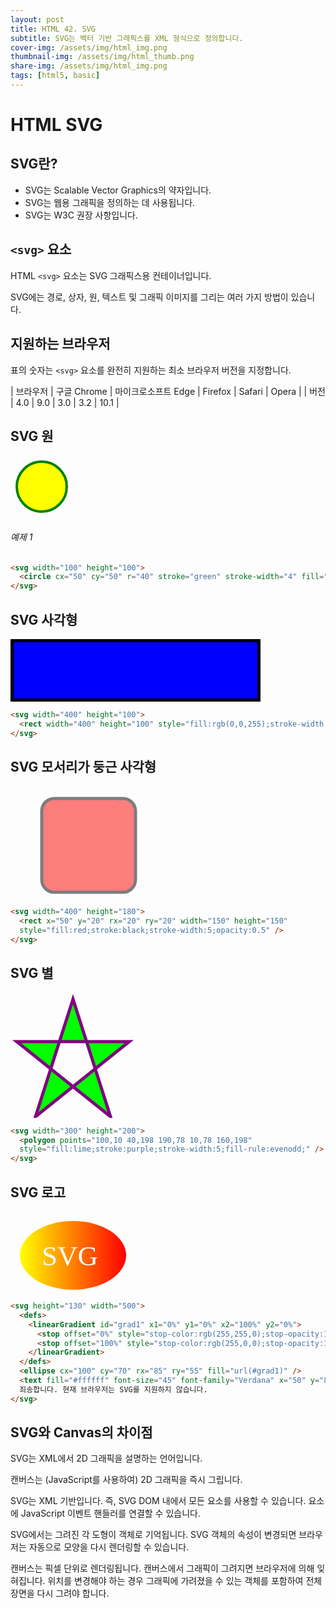 ```yaml
---
layout: post
title: HTML 42. SVG
subtitle: SVG는 벡터 기반 그래픽스를 XML 형식으로 정의합니다.
cover-img: /assets/img/html_img.png
thumbnail-img: /assets/img/html_thumb.png
share-img: /assets/img/html_img.png
tags: [html5, basic]
---
```


# HTML SVG

## SVG란?

+ SVG는 Scalable Vector Graphics의 약자입니다.
+ SVG는 웹용 그래픽을 정의하는 데 사용됩니다.
+ SVG는 W3C 권장 사항입니다.

## ```<svg>``` 요소

HTML ```<svg>``` 요소는 SVG 그래픽스용 컨테이너입니다.

SVG에는 경로, 상자, 원, 텍스트 및 그래픽 이미지를 그리는 여러 가지 방법이 있습니다.

## 지원하는 브라우저

표의 숫자는 ```<svg>``` 요소를 완전히 지원하는 최소 브라우저 버전을 지정합니다.

| 브라우저 | 구글 Chrome | 마이크로소프트 Edge | Firefox | Safari | Opera |
| 버전 | 4.0 | 9.0 | 3.0 | 3.2 | 10.1 |

## SVG 원

<svg width="100" height="100">
  <circle cx="50" cy="50" r="40" stroke="green" stroke-width="4" fill="yellow" />
</svg>

###### 예제 1

```html
<svg width="100" height="100">
  <circle cx="50" cy="50" r="40" stroke="green" stroke-width="4" fill="yellow" />
</svg>
```

## SVG 사각형

<svg width="400" height="100">
  <rect width="400" height="100" style="fill:rgb(0,0,255);stroke-width:10;stroke:rgb(0,0,0)" />
</svg>

```html
<svg width="400" height="100">
  <rect width="400" height="100" style="fill:rgb(0,0,255);stroke-width:10;stroke:rgb(0,0,0)" />
</svg>
```

## SVG 모서리가 둥근 사각형

<svg width="400" height="180">
  <rect x="50" y="20" rx="20" ry="20" width="150" height="150"
  style="fill:red;stroke:black;stroke-width:5;opacity:0.5" />
</svg>

```html
<svg width="400" height="180">
  <rect x="50" y="20" rx="20" ry="20" width="150" height="150"
  style="fill:red;stroke:black;stroke-width:5;opacity:0.5" />
</svg>
```

## SVG 별

<svg width="300" height="200">
  <polygon points="100,10 40,198 190,78 10,78 160,198"
  style="fill:lime;stroke:purple;stroke-width:5;fill-rule:evenodd;" />
</svg>

```html
<svg width="300" height="200">
  <polygon points="100,10 40,198 190,78 10,78 160,198"
  style="fill:lime;stroke:purple;stroke-width:5;fill-rule:evenodd;" />
</svg>
```

## SVG 로고

<svg height="130" width="500">
  <defs>
    <linearGradient id="grad1" x1="0%" y1="0%" x2="100%" y2="0%">
      <stop offset="0%" style="stop-color:rgb(255,255,0);stop-opacity:1" />
      <stop offset="100%" style="stop-color:rgb(255,0,0);stop-opacity:1" />
    </linearGradient>
  </defs>
  <ellipse cx="100" cy="70" rx="85" ry="55" fill="url(#grad1)" />
  <text fill="#ffffff" font-size="45" font-family="Verdana" x="50" y="86">SVG</text>
  죄송합니다. 현재 브라우저는 SVG를 지원하지 않습니다.
</svg>

```html
<svg height="130" width="500">
  <defs>
    <linearGradient id="grad1" x1="0%" y1="0%" x2="100%" y2="0%">
      <stop offset="0%" style="stop-color:rgb(255,255,0);stop-opacity:1" />
      <stop offset="100%" style="stop-color:rgb(255,0,0);stop-opacity:1" />
    </linearGradient>
  </defs>
  <ellipse cx="100" cy="70" rx="85" ry="55" fill="url(#grad1)" />
  <text fill="#ffffff" font-size="45" font-family="Verdana" x="50" y="86">SVG</text>
  죄송합니다. 현재 브라우저는 SVG를 지원하지 않습니다.
</svg>
```

## SVG와 Canvas의 차이점

SVG는 XML에서 2D 그래픽을 설명하는 언어입니다.

캔버스는 (JavaScript를 사용하여) 2D 그래픽을 즉시 그립니다.

SVG는 XML 기반입니다. 즉, SVG DOM 내에서 모든 요소를 사용할 수 있습니다. 요소에 JavaScript 이벤트 핸들러를 연결할 수 있습니다.

SVG에서는 그려진 각 도형이 객체로 기억됩니다. SVG 객체의 속성이 변경되면 브라우저는 자동으로 모양을 다시 렌더링할 수 있습니다.

캔버스는 픽셀 단위로 렌더링됩니다. 캔버스에서 그래픽이 그려지면 브라우저에 의해 잊혀집니다. 위치를 변경해야 하는 경우 그래픽에 가려졌을 수 있는 객체를 포함하여 전체 장면을 다시 그려야 합니다.
